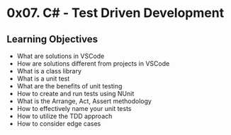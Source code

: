 # 0x07. C# - Test Driven Development

## Learning Objectives

- What are solutions in VSCode
- How are solutions different from projects in VSCode
- What is a class library
- What is a unit test
- What are the benefits of unit testing
- How to create and run tests using NUnit
- What is the Arrange, Act, Assert methodology
- How to effectively name your unit tests
- How to utilize the TDD approach
- How to consider edge cases